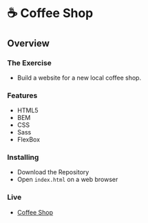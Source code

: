# ☕ Coffee Shop

## Overview

### The Exercise
- Build a website for a new local coffee shop.

### Features

- HTML5
- BEM
- CSS
- Sass
- FlexBox

### Installing

- Download the Repository
- Open `index.html` on a web browser


### Live

- [Coffee Shop](https://meghermes.github.io/coffee_shop/)

